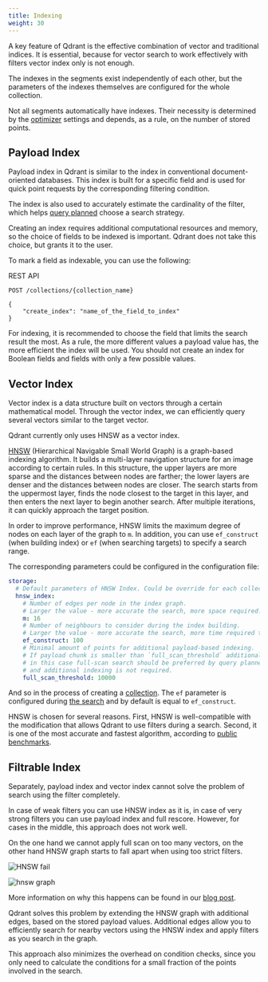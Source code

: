```yaml
---
title: Indexing
weight: 30
---
```


A key feature of Qdrant is the effective combination of vector and traditional indices.
It is essential, because for vector search to work effectively with filters vector index only is not enough.

The indexes in the segments exist independently of each other, but the parameters of the indexes themselves are configured for the whole collection.

Not all segments automatically have indexes.
Their necessity is determined by the [optimizer](../optimizer) settings and depends, as a rule, on the number of stored points.


## Payload Index

Payload index in Qdrant is similar to the index in conventional document-oriented databases.
This index is built for a specific field and is used for quick point requests by the corresponding filtering condition.

The index is also used to accurately estimate the cardinality of the filter, which helps [query planned](../search) choose a search strategy.

Creating an index requires additional computational resources and memory, so the choice of fields to be indexed is important.
Qdrant does not take this choice, but grants it to the user.

To mark a field as indexable, you can use the following:

REST API

```
POST /collections/{collection_name}

{
    "create_index": "name_of_the_field_to_index"
}
```

<!-- 
With Python client

```python
```
 -->

For indexing, it is recommended to choose the field that limits the search result the most.
As a rule, the more different values a payload value has, the more efficient the index will be used.
You should not create an index for Boolean fields and fields with only a few possible values.


## Vector Index

Vector index is a data structure built on vectors through a certain mathematical model.
Through the vector index, we can efficiently query several vectors similar to the target vector.

Qdrant currently only uses HNSW as a vector index.

[HNSW](https://arxiv.org/abs/1603.09320) (Hierarchical Navigable Small World Graph) is a graph-based indexing algorithm. It builds a multi-layer navigation structure for an image according to certain rules. In this structure, the upper layers are more sparse and the distances between nodes are farther; the lower layers are denser and the distances between nodes are closer. The search starts from the uppermost layer, finds the node closest to the target in this layer, and then enters the next layer to begin another search. After multiple iterations, it can quickly approach the target position.

In order to improve performance, HNSW limits the maximum degree of nodes on each layer of the graph to `m`. In addition, you can use `ef_construct` (when building index) or `ef` (when searching targets) to specify a search range.

The corresponding parameters could be configured in the configuration file:

```yaml
storage:
  # Default parameters of HNSW Index. Could be override for each collection individually
  hnsw_index:
    # Number of edges per node in the index graph.
    # Larger the value - more accurate the search, more space required.
    m: 16
    # Number of neighbours to consider during the index building.
    # Larger the value - more accurate the search, more time required to build index.
    ef_construct: 100
    # Minimal amount of points for additional payload-based indexing.
    # If payload chunk is smaller than `full_scan_threshold` additional indexing won't be used -
    # in this case full-scan search should be preferred by query planner
    # and additional indexing is not required.
    full_scan_threshold: 10000

```

And so in the process of creating a [collection](../collections). The `ef` parameter is configured during [the search](../search) and by default is equal to `ef_construct`.


HNSW is chosen for several reasons.
First, HNSW is well-compatible with the modification that allows Qdrant to use filters during a search.
Second, it is one of the most accurate and fastest algorithm, according to [public benchmarks](https://github.com/erikbern/ann-benchmarks).

## Filtrable Index

Separately, payload index and vector index cannot solve the problem of search using the filter completely.

In case of weak filters you can use HNSW index as it is, in case of very strong filters you can use payload index and full rescore.
However, for cases in the middle, this approach does not work well.

On the one hand we cannot apply full scan on too many vectors, on the other hand HNSW graph starts to fall apart when using too strict filters.

![HNSW fail](/docs/precision_by_m.png)

![hnsw graph](/docs/graph.gif)

More information on why this happens can be found in our [blog post](https://blog.vasnetsov.com/posts/categorical-hnsw/).

Qdrant solves this problem by extending the HNSW graph with additional edges, based on the stored payload values.
Additional edges allow you to efficiently search for nearby vectors using the HNSW index and apply filters as you search in the graph. 

This approach also minimizes the overhead on condition checks, since you only need to calculate the conditions for a small fraction of the points involved in the search.